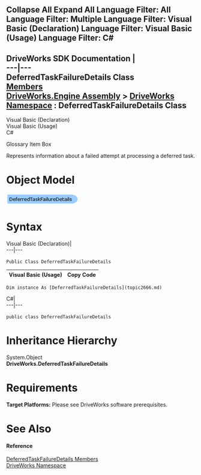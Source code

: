 Collapse All Expand All Language Filter: All  Language Filter: Multiple  Language Filter: Visual Basic (Declaration) Language Filter: Visual Basic (Usage) Language Filter: C#  
---  
DriveWorks SDK Documentation  |   
---|---  
DeferredTaskFailureDetails Class   
[Members](topic2667.md)   
[DriveWorks.Engine Assembly](topic2156.md) > [DriveWorks Namespace](topic2159.md) : DeferredTaskFailureDetails Class  
---  
  
Visual Basic (Declaration)    
Visual Basic (Usage)    
C# 

Glossary Item Box

Represents information about a failed attempt at processing a deferred task. 

# Object Model

![](dotnetdiagramimages/image104.png)

# Syntax

Visual Basic (Declaration)|   
---|---  
      
    
    Public Class DeferredTaskFailureDetails   
  
Visual Basic (Usage)| Copy Code  
---|---  
      
    
    Dim instance As [DeferredTaskFailureDetails](topic2666.md)  
  
C#|   
---|---  
      
    
    public class DeferredTaskFailureDetails   
  
# Inheritance Hierarchy

System.Object  
**DriveWorks.DeferredTaskFailureDetails**  


# Requirements

**Target Platforms:** Please see DriveWorks software prerequisites.

# See Also

#### Reference

[DeferredTaskFailureDetails Members](topic2667.md)   
[DriveWorks Namespace](topic2159.md)


